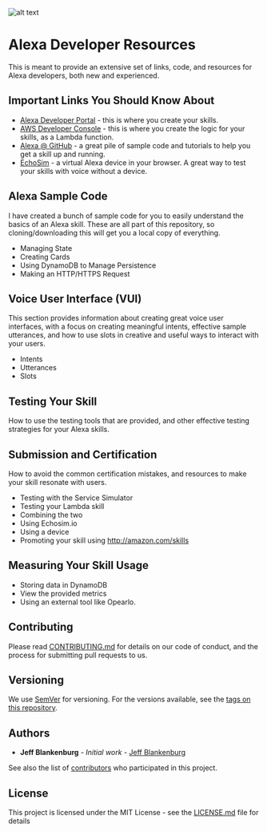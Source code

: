 ![alt text](https://github.com/jeffblankenburg/alexa/images/alexalogo.png "Amazon Alexa")

# Alexa Developer Resources

This is meant to provide an extensive set of links, code, and resources for Alexa developers, both new and experienced.

## Important Links You Should Know About

* [Alexa Developer Portal](http://developer.amazon.com) - this is where you create your skills.
* [AWS Developer Console](http://aws.amazon.com) - this is where you create the logic for your skills, as a Lambda function.
* [Alexa @ GitHub](http://github.com/alexa) - a great pile of sample code and tutorials to help you get a skill up and running.
* [EchoSim](http://echosim.io) - a virtual Alexa device in your browser.  A great way to test your skills with voice without a device.

## Alexa Sample Code

I have created a bunch of sample code for you to easily understand the basics of an Alexa skill.  These are all part of this repository, so cloning/downloading this will get you a local copy of everything.

* Managing State
* Creating Cards
* Using DynamoDB to Manage Persistence
* Making an HTTP/HTTPS Request

## Voice User Interface (VUI)

This section provides information about creating great voice user interfaces, with a focus on creating meaningful intents, effective sample utterances, and how to use slots in creative and useful ways to interact with your users.

* Intents
* Utterances
* Slots

## Testing Your Skill

How to use the testing tools that are provided, and other effective testing strategies for your Alexa skills.

## Submission and Certification

How to avoid the common certification mistakes, and resources to make your skill resonate with users.

* Testing with the Service Simulator
* Testing your Lambda skill
* Combining the two
* Using Echosim.io
* Using a device
* Promoting your skill using http://amazon.com/skills


## Measuring Your Skill Usage

* Storing data in DynamoDB
* View the provided metrics
* Using an external tool like Opearlo.

## Contributing

Please read [CONTRIBUTING.md](https://gist.github.com/PurpleBooth/b24679402957c63ec426) for details on our code of conduct, and the process for submitting pull requests to us.

## Versioning

We use [SemVer](http://semver.org/) for versioning. For the versions available, see the [tags on this repository](https://github.com/your/project/tags). 

## Authors

* **Jeff Blankenburg** - *Initial work* - [Jeff Blankenburg](https://github.com/jeffblankenburg)

See also the list of [contributors](https://github.com/jeffblankenburg/alexa/contributors) who participated in this project.

## License

This project is licensed under the MIT License - see the [LICENSE.md](LICENSE.md) file for details
